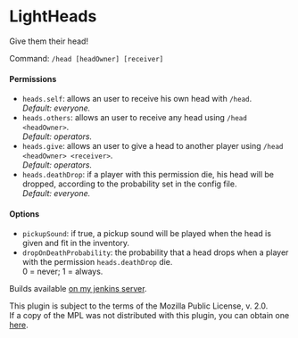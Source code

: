 LightHeads
==========

Give them their head!

Command: `/head [headOwner] [receiver]`

#### Permissions

 - `heads.self`: allows an user to receive his own head with `/head`.  
   *Default: everyone.*
 - `heads.others`: allows an user to receive any head using `/head <headOwner>`.  
   *Default: operators.*
 - `heads.give`: allows an user to give a head to another player using `/head <headOwner> <receiver>`.  
   *Default: operators.*
 - `heads.deathDrop`: if a player with this permission die, his head will be dropped, according to the probability set in the config file.  
   *Default: everyone.*

#### Options

 - `pickupSound`: if true, a pickup sound will be played when the head is given and fit in the inventory.
 - `dropOnDeathProbability`: the probability that a head drops when a player with the permission `heads.deathDrop` die.  
   0 = never; 1 = always.

Builds available [on my jenkins server](http://jenkins.carrade.eu/job/LightHeads/).


This plugin is subject to the terms of the Mozilla Public License, v. 2.0.  
If a copy of the MPL was not distributed with this plugin, you can obtain one [here](http://mozilla.org/MPL/2.0/).
